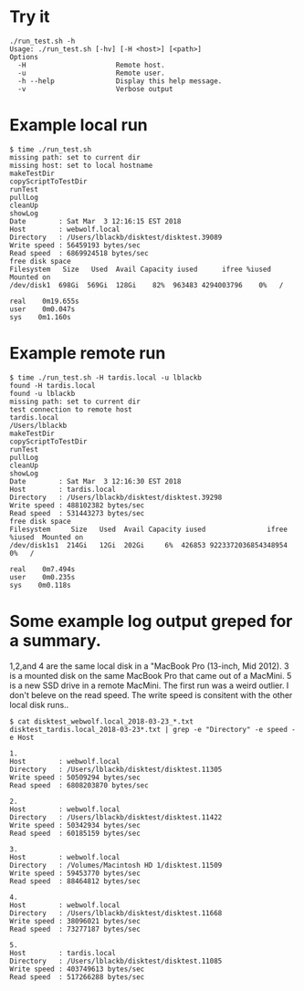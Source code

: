 # Try it
~~~
./run_test.sh -h
Usage: ./run_test.sh [-hv] [-H <host>] [<path>]
Options
  -H                      Remote host.
  -u                      Remote user.
  -h --help               Display this help message.
  -v                      Verbose output
~~~

# Example local run
~~~
$ time ./run_test.sh
missing path: set to current dir
missing host: set to local hostname
makeTestDir
copyScriptToTestDir
runTest
pullLog
cleanUp
showLog
Date        : Sat Mar  3 12:16:15 EST 2018
Host        : webwolf.local
Directory   : /Users/lblackb/disktest/disktest.39089
Write speed : 56459193 bytes/sec
Read speed  : 6869924518 bytes/sec
free disk space
Filesystem   Size   Used  Avail Capacity iused      ifree %iused  Mounted on
/dev/disk1  698Gi  569Gi  128Gi    82%  963483 4294003796    0%   /

real    0m19.655s
user    0m0.047s
sys    0m1.160s
~~~

# Example remote run
~~~
$ time ./run_test.sh -H tardis.local -u lblackb
found -H tardis.local
found -u lblackb
missing path: set to current dir
test connection to remote host
tardis.local
/Users/lblackb
makeTestDir
copyScriptToTestDir
runTest
pullLog
cleanUp
showLog
Date        : Sat Mar  3 12:16:30 EST 2018
Host        : tardis.local
Directory   : /Users/lblackb/disktest/disktest.39298
Write speed : 488102382 bytes/sec
Read speed  : 531443273 bytes/sec
free disk space
Filesystem     Size   Used  Avail Capacity iused               ifree %iused  Mounted on
/dev/disk1s1  214Gi   12Gi  202Gi     6%  426853 9223372036854348954    0%   /

real    0m7.494s
user    0m0.235s
sys    0m0.118s
~~~

# Some example log output greped for a summary.

1,2,and 4 are the same local disk in a "MacBook Pro (13-inch, Mid
2012). 3 is a mounted disk on the same MacBook Pro that came out of a
MacMini.  5 is a new SSD drive in a remote MacMini.  The first run was
a weird outlier. I don't beleve on the read speed.  The write speed is
consitent with the other local disk runs..

~~~
$ cat disktest_webwolf.local_2018-03-23_*.txt disktest_tardis.local_2018-03-23*.txt | grep -e "Directory" -e speed -e Host

1.
Host        : webwolf.local
Directory   : /Users/lblackb/disktest/disktest.11305
Write speed : 50509294 bytes/sec
Read speed  : 6808203870 bytes/sec

2.
Host        : webwolf.local
Directory   : /Users/lblackb/disktest/disktest.11422
Write speed : 50342934 bytes/sec
Read speed  : 60185159 bytes/sec

3.
Host        : webwolf.local
Directory   : /Volumes/Macintosh HD 1/disktest.11509
Write speed : 59453770 bytes/sec
Read speed  : 88464812 bytes/sec

4.
Host        : webwolf.local
Directory   : /Users/lblackb/disktest/disktest.11668
Write speed : 38096021 bytes/sec
Read speed  : 73277187 bytes/sec

5.
Host        : tardis.local
Directory   : /Users/lblackb/disktest/disktest.11085
Write speed : 403749613 bytes/sec
Read speed  : 517266288 bytes/sec
~~~